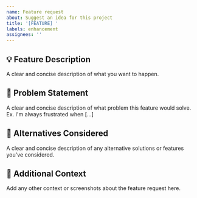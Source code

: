```yaml
---
name: Feature request
about: Suggest an idea for this project
title: '[FEATURE] '
labels: enhancement
assignees: ''
---
```


## 💡 Feature Description
A clear and concise description of what you want to happen.

## 🤔 Problem Statement
A clear and concise description of what problem this feature would solve. Ex. I'm always frustrated when [...]

## 🔄 Alternatives Considered
A clear and concise description of any alternative solutions or features you've considered.

## 📝 Additional Context
Add any other context or screenshots about the feature request here.
